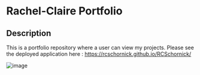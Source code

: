 # Rachel-Claire Portfolio

  ## Description
This is a portfolio repository where a user can view my projects.
Please see the deployed application here : 
https://rcschornick.github.io/RCSchornick/

![image](https://user-images.githubusercontent.com/94027300/157628945-40437e4b-0c17-4b87-9c44-8d4657e73a5e.png)
